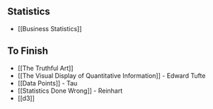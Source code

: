 ## Statistics

* [[Business Statistics]]

## To Finish

* [[The Truthful Art]]
* [[The Visual Display of Quantitative Information]] - Edward Tufte
* [[Data Points]] - Tau
* [[Statistics Done Wrong]] - Reinhart
* [[d3]]